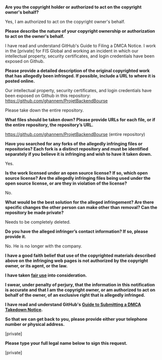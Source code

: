 **Are you the copyright holder or authorized to act on the copyright owner's behalf?**

Yes, I am authorized to act on the copyright owner's behalf.

**Please describe the nature of your copyright ownership or authorization to act on the owner's behalf.**

I have read and understand GitHub's Guide to Filing a DMCA Notice. I work in the [private] for FIS Global and working an incident in which our intellectual property, security certificates, and login credentials have been exposed on Github.

**Please provide a detailed description of the original copyrighted work that has allegedly been infringed. If possible, include a URL to where it is posted online.**

Our intellectual property, security certificates, and login credentials have been exposed on Github in this repository: https://github.com/ghannem/ProjetBackendBourse

Please take down the entire repository.  

**What files should be taken down? Please provide URLs for each file, or if the entire repository, the repository’s URL.**

https://github.com/ghannem/ProjetBackendBourse  (entire repository)

**Have you searched for any forks of the allegedly infringing files or repositories? Each fork is a distinct repository and must be identified separately if you believe it is infringing and wish to have it taken down.**

Yes.

**Is the work licensed under an open source license? If so, which open source license? Are the allegedly infringing files being used under the open source license, or are they in violation of the license?**

No.

**What would be the best solution for the alleged infringement? Are there specific changes the other person can make other than removal? Can the repository be made private?**

Needs to be completely deleted.

**Do you have the alleged infringer’s contact information? If so, please provide it.**

No. He is no longer with the company.

**I have a good faith belief that use of the copyrighted materials described above on the infringing web pages is not authorized by the copyright owner, or its agent, or the law.**

**I have taken <a href="https://www.lumendatabase.org/topics/22">fair use</a> into consideration.**

**I swear, under penalty of perjury, that the information in this notification is accurate and that I am the copyright owner, or am authorized to act on behalf of the owner, of an exclusive right that is allegedly infringed.**

**I have read and understand GitHub's <a href="https://docs.github.com/articles/guide-to-submitting-a-dmca-takedown-notice/">Guide to Submitting a DMCA Takedown Notice</a>.**

**So that we can get back to you, please provide either your telephone number or physical address.**

[private]

**Please type your full legal name below to sign this request.**

[private]
